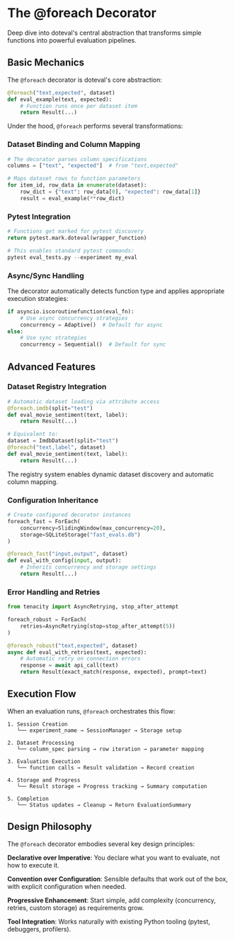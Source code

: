 # The @foreach Decorator

Deep dive into doteval's central abstraction that transforms simple functions into powerful evaluation pipelines.

## Basic Mechanics

The `@foreach` decorator is doteval's core abstraction:

```python
@foreach("text,expected", dataset)
def eval_example(text, expected):
    # Function runs once per dataset item
    return Result(...)
```

Under the hood, `@foreach` performs several transformations:

### Dataset Binding and Column Mapping

```python
# The decorator parses column specifications
columns = ["text", "expected"]  # from "text,expected"

# Maps dataset rows to function parameters
for item_id, row_data in enumerate(dataset):
    row_dict = {"text": row_data[0], "expected": row_data[1]}
    result = eval_example(**row_dict)
```

### Pytest Integration

```python
# Functions get marked for pytest discovery
return pytest.mark.doteval(wrapper_function)

# This enables standard pytest commands:
pytest eval_tests.py --experiment my_eval
```

### Async/Sync Handling

The decorator automatically detects function type and applies appropriate execution strategies:

```python
if asyncio.iscoroutinefunction(eval_fn):
    # Use async concurrency strategies
    concurrency = Adaptive()  # Default for async
else:
    # Use sync strategies
    concurrency = Sequential()  # Default for sync
```

## Advanced Features

### Dataset Registry Integration

```python
# Automatic dataset loading via attribute access
@foreach.imdb(split="test")
def eval_movie_sentiment(text, label):
    return Result(...)

# Equivalent to:
dataset = ImdbDataset(split="test")
@foreach("text,label", dataset)
def eval_movie_sentiment(text, label):
    return Result(...)
```

The registry system enables dynamic dataset discovery and automatic column mapping.

### Configuration Inheritance

```python
# Create configured decorator instances
foreach_fast = ForEach(
    concurrency=SlidingWindow(max_concurrency=20),
    storage=SQLiteStorage("fast_evals.db")
)

@foreach_fast("input,output", dataset)
def eval_with_config(input, output):
    # Inherits concurrency and storage settings
    return Result(...)
```

### Error Handling and Retries

```python
from tenacity import AsyncRetrying, stop_after_attempt

foreach_robust = ForEach(
    retries=AsyncRetrying(stop=stop_after_attempt(5))
)

@foreach_robust("text,expected", dataset)
async def eval_with_retries(text, expected):
    # Automatic retry on connection errors
    response = await api_call(text)
    return Result(exact_match(response, expected), prompt=text)
```

## Execution Flow

When an evaluation runs, `@foreach` orchestrates this flow:

```
1. Session Creation
   └── experiment_name → SessionManager → Storage setup

2. Dataset Processing
   └── column_spec parsing → row iteration → parameter mapping

3. Evaluation Execution
   └── function calls → Result validation → Record creation

4. Storage and Progress
   └── Result storage → Progress tracking → Summary computation

5. Completion
   └── Status updates → Cleanup → Return EvaluationSummary
```

## Design Philosophy

The `@foreach` decorator embodies several key design principles:

**Declarative over Imperative**: You declare what you want to evaluate, not how to execute it.

**Convention over Configuration**: Sensible defaults that work out of the box, with explicit configuration when needed.

**Progressive Enhancement**: Start simple, add complexity (concurrency, retries, custom storage) as requirements grow.

**Tool Integration**: Works naturally with existing Python tooling (pytest, debuggers, profilers).
